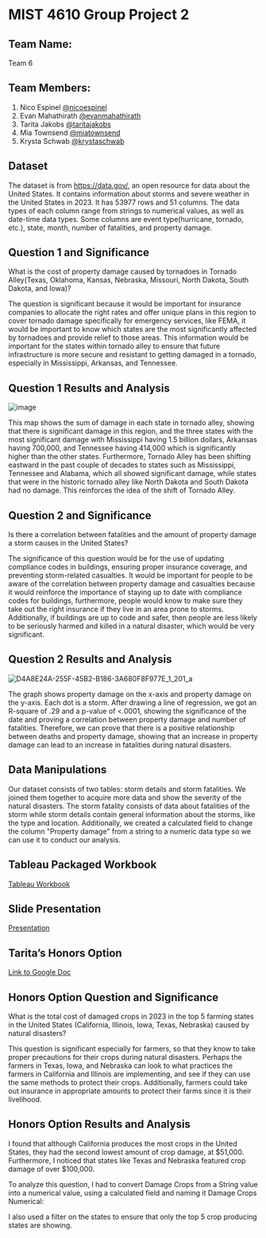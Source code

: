 # MIST 4610 Group Project 2

## Team Name:

Team 6

## Team Members:
1. Nico Espinel [@nicoespinel](https://github.com/gne74937/MIST4610GroupProject2)
2. Evan Mahathirath [@evanmahathirath](https://github.com/emahathirath/MIST-4610-Group-Project-2) 
3. Tarita Jakobs [@taritajakobs](https://github.com/TaritaJakobs/MIST-4610-Group-Project-2)
4. Mia Townsend [@miatownsend](https://github.com/MiaGTownsend/MIST4610-GroupProject2-Storms) 
5. Krysta Schwab [@krystaschwab](https://github.com/krystaschwab/MIST4610-KrystaSchwab-GroupProject2-Storms)

## Dataset
The dataset is from https://data.gov/, an open resource for data about the United States. It contains information about storms and severe weather in the United States in 2023. It has 53977 rows and 51 columns. The data types of each column range from strings to numerical values, as well as date-time data types. Some columns are event type(hurricane, tornado, etc.), state, month, number of fatalities, and property damage.


## Question 1 and Significance
What is the cost of property damage caused by tornadoes in Tornado Alley(Texas, Oklahoma, Kansas, Nebraska, Missouri, North Dakota, South Dakota, and Iowa)?

The question is significant because it would be important for insurance companies to allocate the right rates and offer unique plans in this region to cover tornado damage specifically for emergency services, like FEMA, it would be important to know which states are the most significantly affected by tornadoes and provide relief to those areas. This information would be important for the states within tornado alley to ensure that future infrastructure is more secure and resistant to getting damaged in a tornado, especially in Mississippi, Arkansas, and Tennessee.

## Question 1 Results and Analysis

![image](https://github.com/user-attachments/assets/9db77086-fd23-4805-bc59-558952e80ee6) 

This map shows the sum of damage in each state in tornado alley, showing that there is significant damage in this region, and the three states with the most significant damage with Mississippi having 1.5 billion dollars, Arkansas having 700,000, and Tennessee having 414,000 which is significantly higher than the other states. Furthermore, Tornado Alley has been shifting eastward in the past couple of decades to states such as Mississippi, Tennessee and Alabama, which all showed significant damage, while states that were in the historic tornado alley like North Dakota and South Dakota had no damage. This reinforces the idea of the shift of Tornado Alley. 


## Question 2 and Significance
Is there a correlation between fatalities and the amount of property damage a storm causes in the United States?

The significance of this question would be for the use of updating compliance codes in buildings, ensuring proper insurance coverage, and preventing storm-related casualties. It would be important for people to be aware of the correlation between property damage and casualties because it would reinforce the importance of staying up to date with compliance codes for buildings, furthermore, people would know to make sure they take out the right insurance if they live in an area prone to storms. Additionally, if buildings are up to code and safer, then people are less likely to be seriously harmed and killed in a natural disaster, which would be very significant. 

## Question 2 Results and Analysis

![D4A8E24A-255F-45B2-B186-3A680F8F977E_1_201_a](https://github.com/user-attachments/assets/ebef30c7-701f-4750-993a-34659c5de630)  


The graph shows property damage on the x-axis and property damage on the y-axis. Each dot is a storm. After drawing a line of regression, we got an R-square of .29 and a p-value of <.0001, showing the significance of the date and proving a correlation between property damage and number of fatalities. Therefore, we can prove that there is a positive relationship between deaths and property damage, showing that an increase in property damage can lead to an increase in fatalities during natural disasters.

## Data Manipulations
Our dataset consists of two tables: storm details and storm fatalities. We joined them together to acquire more data and show the severity of the natural disasters. The storm fatality consists of data about fatalities of the storm while storm details contain general information about the storms, like the type and location. Additionally, we created a calculated field to change the column "Property damage" from a string to a numeric data type so we can use it to conduct our analysis.

## Tableau Packaged Workbook
[Tableau Workbook](https://github.com/TaritaJakobs/MIST-4610-Group-Project-2/blob/main/MIST4610_Group6.twbx)
## Slide Presentation
[Presentation](https://docs.google.com/presentation/d/1B46KUGu4pRxniZi-3Z1cxYYDa6x0bsMjXq1WEiI80h0/edit?usp=sharing)

## Tarita’s Honors Option
[Link to Google Doc](https://docs.google.com/document/d/1LCuGXBnOrmYiUFvPo0kyIFfiAr1rGX5Xj8dHGfC10vE/edit?usp=sharing)

## Honors Option Question and Significance
What is the total cost of damaged crops in 2023 in the top 5 farming states in the United States (California, Illinois, Iowa, Texas, Nebraska) caused by natural disasters?

This question is significant especially for farmers, so that they know to take proper precautions for their crops during natural disasters. Perhaps the farmers in Texas, Iowa, and Nebraska can look to what practices the farmers in California and Illinois are implementing, and see if they can use the same methods to protect their crops. Additionally, farmers could take out insurance in appropriate amounts to protect their farms since it is their livelihood. 


## Honors Option Results and Analysis

I found that although California produces the most crops in the United States, they had the second lowest amount of crop damage, at $51,000. Furthermore, I noticed that states like Texas and Nebraska featured crop damage of over $100,000. 

To analyze this question, I had to convert Damage Crops from a String value into a numerical value, using a calculated field and naming it Damage Crops Numerical:

I also used a filter on the states to ensure that only the top 5 crop producing states are showing. 

